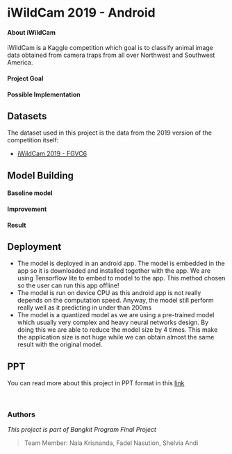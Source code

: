 # iWildCam 2019 - Android 

#### About iWildCam
iWildCam is a Kaggle competition which goal is to classify animal image data obtained from camera traps from all over Northwest and Southwest America. 

#### Project Goal

#### Possible Implementation

## Datasets
The dataset used in this project is the data from the 2019 version of the competition itself:
 - [iWildCam 2019 - FGVC6](https://www.kaggle.com/c/iwildcam-2019-fgvc6)

## Model Building
#### Baseline model
#### Improvement
#### Result

## Deployment

 - The model is deployed in an android app. The model is embedded in the app so it is downloaded and installed together with the app. We are using Tensorflow lite to embed to model to the app. This method chosen so the user can run this app offline!
 - The model is run on device CPU as this android app is not really depends on the computation speed. Anyway, the model still perform really well as it predicting in under than 200ms
 - The model is a quantized model as we are using a pre-trained model which usually very complex and heavy neural networks design. By doing this we are able to reduce the model size by 4 times. This make the application size is not huge while we can obtain almost the same result with the original model. 

## PPT
You can read more about this project in PPT format in this [link](www.google.com)

<br>

### Authors
*This project is part of Bangkit Program Final Project*
>Team Member: Nala Krisnanda, Fadel Nasution, Shelvia Andi

